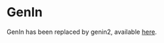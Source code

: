 # GenIn
GenIn has been replaced by genin2, available [here](https://github.com/izsvenezie-virology/genin2).

